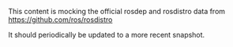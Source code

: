 This content is mocking the official rosdep and rosdistro data from https://github.com/ros/rosdistro

It should periodically be updated to a more recent snapshot.
